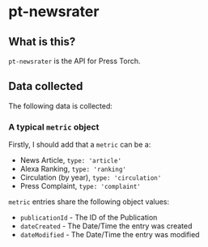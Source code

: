 # pt-newsrater

## What is this?
`pt-newsrater` is the API for Press Torch.

## Data collected
The following data is collected:

### A typical `metric` object
Firstly, I should add that a `metric` can be a:
* News Article, `type: 'article'`
* Alexa Ranking, `type: 'ranking'`
* Circulation (by year), `type: 'circulation'`
* Press Complaint, `type: 'complaint'`

`metric` entries share the following object values:
* `publicationId` - The ID of the Publication
* `dateCreated` - The Date/Time the entry was created
* `dateModified` - The Date/Time the entry was modified
